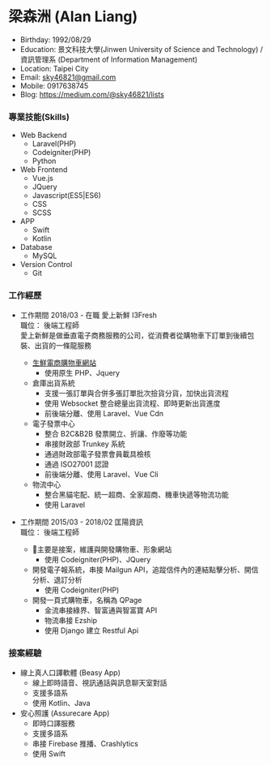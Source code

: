 # 梁森洲 (Alan Liang)
- Birthday: 1992/08/29
- Education: 景文科技大學(Jinwen University of Science and Technology) / 資訊管理系 (Department of Information Management)
- Location: Taipei City
- Email: sky46821@gmail.com
- Mobile: 0917638745
- Blog: https://medium.com/@sky46821/lists

### 專業技能(Skills)
- Web Backend
  * Laravel(PHP)
  * Codeigniter(PHP)
  * Python
- Web Frontend
  * Vue.js
  * JQuery
  * Javascript(ES5|ES6)
  * CSS
  * SCSS
- APP
  * Swift
  * Kotlin
- Database
  * MySQL
- Version Control
  * Git

### 工作經歷
  - 工作期間 2018/03 - 在職 愛上新鮮 I3Fresh <BR>
    職位： 後端工程師 <BR>
    愛上新鮮是做垂直電子商務服務的公司，從消費者從購物車下訂單到後續包裝、出貨的一條龍服務
    * [生鮮電商購物車網站](https://i3fresh.tw)
      * 使用原生 PHP、Jquery
    * 倉庫出貨系統
      * 支援一張訂單與合併多張訂單批次撿貨分貨，加快出貨流程
      * 使用 Websocket 整合總量出貨流程、即時更新出貨進度
      * 前後端分離、使用 Laravel、Vue Cdn
    * 電子發票中心
      * 整合 B2C&B2B 發票開立、折讓、作廢等功能
      * 串接財政部 Trunkey 系統
      * 通過財政部電子發票會員載具檢核
      * 通過 ISO27001 認證
      * 前後端分離、使用 Laravel、Vue Cli
    * 物流中心
      * 整合黑貓宅配、統一超商、全家超商、機車快遞等物流功能
      * 使用 Laravel

  - 工作期間 2015/03 - 2018/02 匡陽資訊 <BR>
    職位： 後端工程師 <BR>
    * 主要是接案，維護與開發購物車、形象網站
      * 使用 Codeigniter(PHP)、JQuery
    * 開發電子報系統，串接 Mailgun API，追蹤信件內的連結點擊分析、開信分析、退訂分析
      * 使用 Codeigniter(PHP)
    * 開發一頁式購物車，名稱為 QPage
      * 金流串接綠界、智富通與智富寶 API
      * 物流串接 Ezship
      * 使用 Django 建立 Restful Api


### 接案經驗
   * 線上真人口譯軟體 (Beasy App)
     * 線上即時語音、視訊通話與訊息聊天室對話
     * 支援多語系
     * 使用 Kotlin、Java
   * 安心照護 (Assurecare App)
     * 即時口譯服務
     * 支援多語系
     * 串接 Firebase 推播、Crashlytics
     * 使用 Swift